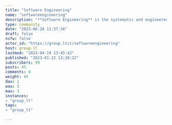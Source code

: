```yaml
---
title: "Software Engineering" 
name: "softwareengineering"
description: "**Software Engineering** is the systematic and engineered development of software in all its life cycle.---# Rules1. Keep related to software engineering1. Keep comments on-topic of the post 1. Try to post free/open access content1. Try to post content from reliable sources (ACM, IEEE, SEI, NN/G, ...)1. Be genuinely respectful, kind, helpful; act in and assume good faith1. No discrimination1. No personal attacks, no personal questions1. No [attention stealing](https://en.wikipedia.org/wiki/Attention_economy): no ads, spam, influencers influencing, memes, trolling, emotional manipulation/advertising (e.g. engagement through enragement or other negative emotions), jokes that dissipate the focus of the topic, ...---# Resources- **Guide to the Software Engineering Body of Knowledge (SWEBOK)** by IEEE Computer Society  - [SWEBOK V4 PDF](https://waseda.app.box.com/v/ieee-cs-swebok)  - [SWEBOK V4 Review](https://www.computer.org/volunteering/boards-and-committees/professional-educational-activities/software-engineering-committee/swebok-evolution)   - [SWEBOK V3 PDF](https://ieeecs-media.computer.org/media/education/swebok/swebok-v3.pdf)  - [SWEBOK V3 Wiki](http://swebokwiki.org/Main_Page)- **ISO/IEC**    - [ISO/IEC JTC 1/SC 7 Software and systems engineering](https://www.iso.org/committee/45086.html)      - [Standards by ISO/IEC JTC 1/SC 7](https://www.iso.org/committee/45086/x/catalogue/p/1/u/1/w/0/d/0)   - [ISO ICS 35 Information technology](https://www.iso.org/ics/35/x/)     - [ISO ICS 35.080 Software](https://www.iso.org/ics/35.080/x/)- **Free licensed resources**  - [A Beg\u00adinner’s Guide to Finding User Needs](https://jdittrich.github.io/userNeedResearchBook/)"
type: community
date: "2023-06-20 11:37:38"
draft: false
nsfw: false
actor_id: "https://group.lt/c/softwareengineering"
host: group.lt
lastmod: "2023-04-19 13:45:42"
published: "2023-01-22 13:20:22"
subscribers: 99
posts: 45
comments: 8
weight: 45
dau: 1
wau: 3
mau: 3
instances:
- "group_lt"
tags: 
- "group_lt"

---
```

